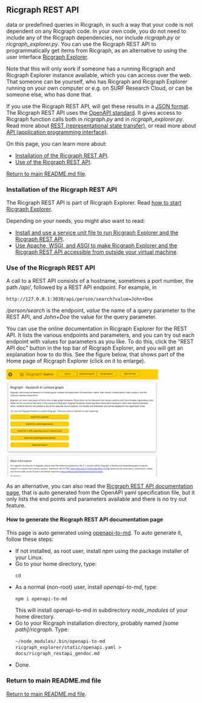 ## Ricgraph REST API


data or predefined queries in Ricgraph, 
in such a way that your code is not dependent on any Ricgraph 
code. In your own code, you do not need to include any of the Ricgraph dependencies, nor 
include *ricgraph.py* or *ricgraph_explorer.py*.
You can use the Ricgraph REST API to programmatically get items from Ricgraph,
as an alternative to using the user
interface [Ricgraph Explorer](ricgraph_explorer.md). 

Note that this will only work if someone has a running Ricgraph and
Ricgraph Explorer instance available, which you can access over the web.
That someone can be yourself, who has Ricgraph and
Ricgraph Explorer running on your own computer or e.g. on SURF Research Cloud,
or can be someone else, who has done that.

If you use the Ricgraph REST API, will get these results 
in a [JSON format](https://en.wikipedia.org/wiki/JSON).
The Ricgraph REST API uses 
the [OpenAPI standard](https://www.openapis.org).
It gives access to Ricgraph function calls both in *ricgraph.py* 
and in *ricgraph_explorer.py*. 
Read more about 
[REST (representational state transfer)](https://en.wikipedia.org/wiki/REST), or
read more about 
[API (application programming interface)](https://en.wikipedia.org/wiki/API).

On this page, you can learn more about:
* [Installation of the Ricgraph REST API](#installation-of-the-ricgraph-rest-api).
* [Use of the Ricgraph REST API](#use-of-the-ricgraph-rest-api).

[Return to main README.md file](../README.md).


### Installation of the Ricgraph REST API
The Ricgraph REST API is part of Ricgraph Explorer. Read [how to start Ricgraph 
  Explorer](ricgraph_explorer.md#how-to-start-ricgraph-explorer).

Depending on your needs, you might also want to read:
* [Install and use a service unit file to run Ricgraph Explorer and the Ricgraph REST 
  API](ricgraph_as_server.md#use-a-service-unit-file-to-run-ricgraph-explorer-and-the-ricgraph-rest-api).
* [Use Apache, WSGI, and ASGI to make Ricgraph Explorer and the Ricgraph
  REST API accessible from outside your virtual 
  machine](ricgraph_as_server.md#use-apache-wsgi-and-asgi-to-make-ricgraph-explorer-and-the-ricgraph-rest-api-accessible-from-outside-your-virtual-machine).


### Use of the Ricgraph REST API
A call to a REST API consists of a hostname, sometimes a port number, 
the path */api/*, followed
by a REST API endpoint.
For example, in
```
http://127.0.0.1:3030/api/person/search?value=John+Doe
```
*/person/search* is the endpoint, *value* the name of a query parameter to the REST API,
and *John+Doe* the value for the query parameter.

You can use the online documentation in Ricgraph Explorer
for the REST API. It lists the various endpoints
and parameters, and you can try out each endpoint with values for parameters as you like.
To do this, click the "REST API doc" button in the top bar of 
Ricgraph Explorer, and you will get an explanation how to do this.
See the figure below, that shows part of the Home page of Ricgraph Explorer 
(click on it to enlarge).

<img src="images/ricgraph-explorer-home-page.jpg" width="400">

As an alternative, you can also read 
the [Ricgraph REST API documentation page](ricgraph_restapi_gendoc.md),
that is auto generated from the OpenAPI yaml specification file, but
it only lists the end points and parameters available and there is no
try out feature.


#### How to generate the Ricgraph REST API documentation page
This page is auto generated using 
[openapi-to-md](https://github.com/SoraKumo001/openapi-to-md).
To auto generate it, follow these steps:
* If not installed, as root user, install *npm* using the package installer of your Linux.
* Go to your home directory, type:
  ```
  cd
  ```
* As a normal (non-root) user, install *openapi-to-md*, type:
  ```
  npm i openapi-to-md
  ```
  This will install openapi-to-md in subdirectory *node_modules* of your home directory.
* Go to your Ricgraph installation directory, probably named *[some path]/ricgraph*.
  Type:
  ```
  ~/node_modules/.bin/openapi-to-md ricgraph_explorer/static/openapi.yaml > docs/ricgraph_restapi_gendoc.md
  ```
* Done.


### Return to main README.md file
[Return to main README.md file](../README.md).

